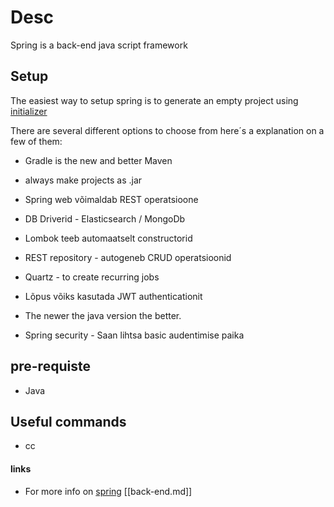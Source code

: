 # Desc

Spring is a back-end java script framework

## Setup

The easiest way to setup spring is to generate an empty project using [initializer](https://start.spring.io/)

There are several different options to choose from here´s a explanation on a few of them:

- Gradle is the new and better Maven

- always make projects as .jar

- Spring web võimaldab REST operatsioone

- DB Driverid - Elasticsearch / MongoDb

- Lombok teeb automaatselt constructorid

- REST repository - autogeneb CRUD operatsioonid

- Quartz - to create recurring jobs


- Lõpus võiks kasutada JWT authenticationit
- The newer the java version the better.
- Spring security - Saan lihtsa basic audentimise paika

## pre-requiste

- Java

## Useful commands

- cc

#### links

- For more info on [spring](https://spring.io/projects/spring-boot)
  [[back-end.md]]
